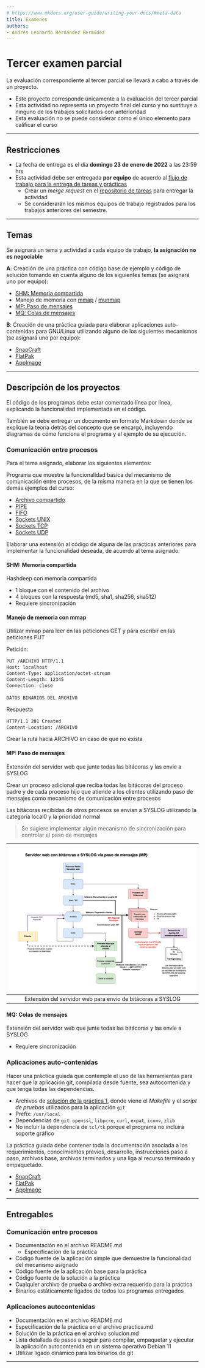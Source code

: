 ```yaml
---
# https://www.mkdocs.org/user-guide/writing-your-docs/#meta-data
title: Examenes
authors:
- Andrés Leonardo Hernández Bermúdez
---
```

# Tercer examen parcial

La evaluación correspondiente al tercer parcial se llevará a cabo a través de un proyecto.

- Este proyecto corresponde únicamente a la evaluación del tercer parcial
- Esta actividad no representa un proyecto final del curso y no sustituye a ninguno de los trabajos solicitados con anterioridad
- Esta evaluación no se puede considerar como el único elemento para calificar el curso

-------------------------------------------------------------------------------

## Restricciones

- La fecha de entrega es el día **domingo 23 de enero de 2022** a las 23:59 hrs
- Esta actividad debe ser entregada **por equipo** de acuerdo al [flujo de trabajo para la entrega de tareas y prácticas][flujo-de-trabajo]
    - Crear un _merge request_ en el [repositorio de tareas][repo-tareas] para entregar la actividad
    - Se considerarán los mismos equipos de trabajo registrados para los trabajos anteriores del semestre.

-------------------------------------------------------------------------------

## Temas

Se asignará un tema y actividad a cada equipo de trabajo, **la asignación no es negociable**

**A**: Creación de una práctica con código base de ejemplo y código de solución tomando en cuenta alguno de los siguientes temas (se asignará uno por equipo):

- [SHM: Memoria compartida][man-shm]
- Manejo de memoria con [mmap][man-mmap] / [munmap][man-munmap]
- [MP: Paso de mensajes][man-sysvipc]
- [MQ: Colas de mensajes][man-mq]

**B**: Creación de una práctica guiada para elaborar aplicaciones auto-contenidas para GNU/Linux utilizando alguno de los siguientes mecanismos (se asignará uno por equipo):

- [SnapCraft][docs-snapcraft]
- [FlatPak][docs-flatpak]
- [AppImage][docs-appimage]

-------------------------------------------------------------------------------

## Descripción de los proyectos

El código de los programas debe estar comentado línea por línea, explicando la funcionalidad implementada en el código.

También se debe entregar un documento en formato Markdown donde se explique la teoría detrás del concepto que se encargó, incluyendo diagramas de cómo funciona el programa y el ejemplo de su ejecución.

### Comunicación entre procesos

Para el tema asignado, elaborar los siguientes elementos:

Programa que muestre la funcionalidad básica del mecanismo de comunicación entre procesos, de la misma manera en la que se tienen los demás ejemplos del curso:

- [Archivo compartido][ipc-archivo]
- [PIPE][ipc-pipe]
- [FIFO][ipc-fifo]
- [Sockets UNIX][ipc-socket-unix]
- [Sockets TCP][ipc-socket-tcp]
- [Sockets UDP][ipc-socket-udp]

Elaborar una extensión al código de alguna de las prácticas anteriores para implementar la funcionalidad deseada, de acuerdo al tema asignado:

<!--	-->
#### SHM: Memoria compartida

Hashdeep con memoria compartida

- 1 bloque con el contenido del archivo
- 4 bloques con la respuesta (md5, sha1, sha256, sha512)
- Requiere sincronización
<!--	-->

#### Manejo de memoria con mmap

Utilizar mmap para leer en las peticiones GET y para escribir en las peticiones PUT

Petición:

```
PUT /ARCHIVO HTTP/1.1
Host: localhost
Content-Type: application/octet-stream
Content-Length: 12345
Connection: close

DATOS BINARIOS DEL ARCHIVO
```

Respuesta

```
HTTP/1.1 201 Created
Content-Location: /ARCHIVO
```

Crear la ruta hacia ARCHIVO en caso de que no exista

#### MP: Paso de mensajes

Extensión del servidor web que junte todas las bitácoras y las envíe a SYSLOG

Crear un proceso adicional que reciba todas las bitácoras del proceso padre y de cada proceso hijo que atiende a los clientes utilizando paso de mensajes como mecanismo de comunicación entre procesos

Las bitácoras recibidas de otros procesos se envían a SYSLOG utilizando la categoría local0 y la prioridad normal

> Se sugiere implementar algún mecanismo de sincronización para controlar el paso de mensajes

| ![](img/web-syslog-mp.png)                                  |
|:-----------------------------------------------------------:|
| Extensión del servidor web para envío de bitácoras a SYSLOG |

<!--	-->
#### MQ: Colas de mensajes
Extensión del servidor web que junte todas las bitácoras y las envíe a SYSLOG

- Requiere sincronización
<!--	-->

### Aplicaciones auto-contenidas

Hacer una práctica guiada que contemple el uso de las herramientas para hacer que la aplicación git, compilada desde fuente, sea autocontenida y que tenga todas las dependencias.

- Archivos de [solución de la práctica 1][practica_1-solucion], donde viene el _Makefile_ y el _script de pruebas_ utilizados para la aplicación `git`
- Prefix: `/usr/local`
- Dependencias de `git`: `openssl`, `libpcre`, `curl`, `expat`, `iconv`, `zlib`
- No incluir la dependencia de `tcl/tk` porque el programa no incluirá soporte gráfico

La práctica guiada debe contener toda la documentación asociada a los requerimientos, conocimientos previos, desarrollo, instrucciones paso a paso, archivos base, archivos terminados y una liga al recurso terminado y empaquetado.

- [SnapCraft][docs-snapcraft]
- [FlatPak][docs-flatpak]
- [AppImage][docs-appimage]

-------------------------------------------------------------------------------

## Entregables

### Comunicación entre procesos

- Documentación en el archivo README.md
    - Especificación de la práctica
- Código fuente de la aplicación simple que demuestre la funcionalidad del mecanismo asignado
- Código fuente de la aplicación base para la práctica
- Código fuente de la solución a la práctica
- Cualquier archivo de prueba o archivo extra requerido para la práctica
- Binarios estáticamente ligados de todos los programas entregados

### Aplicaciones autocontenidas

- Documentación en el archivo README.md
- Especificación de la práctica en el archivo practica.md
- Solución de la práctica en el archivo solucion.md
- Lista detallada de pasos a seguir para compilar, empaquetar y ejecutar la aplicación autocontenida en un sistema operativo Debian 11
- Utilizar ligado dinámico para los binarios de git

-------------------------------------------------------------------------------

[flujo-de-trabajo]: https://sistemasoperativos-ciencias-unam.gitlab.io/2022-1/tareas-so/workflow/
[repo-tareas]: https://gitlab.com/SistemasOperativos-Ciencias-UNAM/2022-1/tareas-so.git

[practica_1-solucion]: https://gitlab.com/SistemasOperativos-Ciencias-UNAM/2022-1/tareas-so/-/tree/entregados/docs/entrega/practica-1/solucion

[man-shm]: https://linux.die.net/man/7/shm_overview
[man-mmap]: https://linux.die.net/man/3/mmap
[man-munmap]: https://linux.die.net/man/3/munmap
[man-sysvipc]: https://linux.die.net/man/7/svipc
[man-ipc]: https://linux.die.net/man/2/ipc
[man-mq]: https://linux.die.net/man/7/mq_overview

[docs-snapcraft]: https://snapcraft.io/docs
[docs-flatpak]: https://docs.flatpak.org/
[docs-appimage]: https://docs.appimage.org/
[docs-bottles]: https://docs.usebottles.com/

[ipc-archivo]: https://gitlab.com/SistemasOperativos-Ciencias-UNAM/codigo-ejemplo/-/blob/master/process/dup/dup-2-file.c
[ipc-pipe]: https://gitlab.com/SistemasOperativos-Ciencias-UNAM/codigo-ejemplo/-/blob/master/process/dup/dup-3-pipe.c
[ipc-fifo]: https://gitlab.com/SistemasOperativos-Ciencias-UNAM/codigo-ejemplo/-/blob/master/process/dup/dup-4-fifo.c
[ipc-socket-unix]: https://gitlab.com/SistemasOperativos-Ciencias-UNAM/codigo-ejemplo/-/blob/master/process/socket/bind-1-unix.c
[ipc-socket-tcp]: https://gitlab.com/SistemasOperativos-Ciencias-UNAM/codigo-ejemplo/-/blob/master/process/socket/bind-2-tcp.c
[ipc-socket-udp]: https://gitlab.com/SistemasOperativos-Ciencias-UNAM/codigo-ejemplo/-/blob/master/process/socket/bind-3-udp.c
